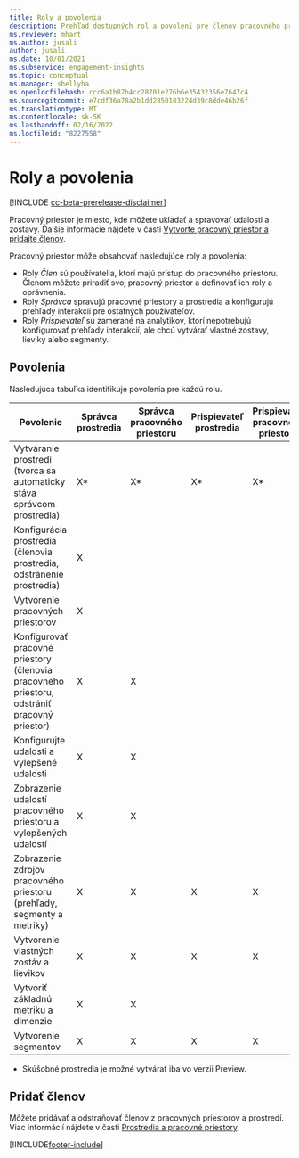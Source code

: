 ```yaml
---
title: Roly a povolenia
description: Prehľad dostupných rol a povolení pre členov pracovného priestoru.
ms.reviewer: mhart
ms.author: jusali
author: jusali
ms.date: 10/01/2021
ms.subservice: engagement-insights
ms.topic: conceptual
ms.manager: shellyha
ms.openlocfilehash: ccc6a1b87b4cc28701e276b6e35432356e7647c4
ms.sourcegitcommit: e7cdf36a78a2b1dd2850183224d39c8dde46b26f
ms.translationtype: MT
ms.contentlocale: sk-SK
ms.lasthandoff: 02/16/2022
ms.locfileid: "8227558"
---
```

# <a name="roles-and-permissions"></a>Roly a povolenia

[!INCLUDE [cc-beta-prerelease-disclaimer](includes/cc-beta-prerelease-disclaimer.md)]

Pracovný priestor je miesto, kde môžete ukladať a spravovať udalosti a zostavy. Ďalšie informácie nájdete v časti [Vytvorte pracovný priestor a pridajte členov](create-workspace.md). 

Pracovný priestor môže obsahovať nasledujúce roly a povolenia:

- Roly *Člen* sú používatelia, ktorí majú prístup do pracovného priestoru. Členom môžete priradiť svoj pracovný priestor a definovať ich roly a oprávnenia. 
- Roly *Správca* spravujú pracovné priestory a prostredia a konfigurujú prehľady interakcií pre ostatných používateľov. 
- Roly *Prispievateľ* sú zamerané na analytikov, ktorí nepotrebujú konfigurovať prehľady interakcií, ale chcú vytvárať vlastné zostavy, lieviky alebo segmenty.

## <a name="permissions"></a>Povolenia
  
Nasledujúca tabuľka identifikuje povolenia pre každú rolu. 

| Povolenie | Správca prostredia | Správca pracovného priestoru | Prispievateľ prostredia | Prispievateľ pracovného priestoru | 
|--|--|--|--|--|
| Vytváranie prostredí (tvorca sa automaticky stáva správcom prostredia) | X* | X* | X* | X* |  
| Konfigurácia prostredia (členovia prostredia, odstránenie prostredia) | X |  |  |  |  
| Vytvorenie pracovných priestorov | X |  |  |  |  
| Konfigurovať pracovné priestory (členovia pracovného priestoru, odstrániť pracovný priestor) | X | X |  |  |  
| Konfigurujte udalosti a vylepšené udalosti | X | X | |  |  
| Zobrazenie udalostí pracovného priestoru a vylepšených udalostí | X | X | |  |  
| Zobrazenie zdrojov pracovného priestoru (prehľady, segmenty a metriky)| X | X | X | X |  
| Vytvorenie vlastných zostáv a lievikov | X | X | X | X |  
| Vytvoriť základnú metriku a dimenzie| X | X |  |  |  
| Vytvorenie segmentov| X | X | X | X |  

* Skúšobné prostredia je možné vytvárať iba vo verzii Preview. 

## <a name="add-members"></a>Pridať členov

Môžete pridávať a odstraňovať členov z pracovných priestorov a prostredí. Viac informácií nájdete v časti [Prostredia a pracovné priestory](manage-environments-workspaces.md).


[!INCLUDE[footer-include](../includes/footer-banner.md)]
